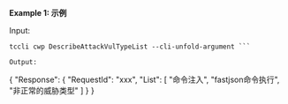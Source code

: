 **Example 1: 示例**



Input: 

```
tccli cwp DescribeAttackVulTypeList --cli-unfold-argument ```

Output: 
```
{
    "Response": {
        "RequestId": "xxx",
        "List": [
            "命令注入",
            "fastjson命令执行",
            "非正常的威胁类型"
        ]
    }
}
```


